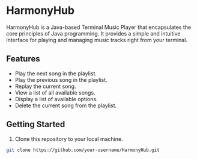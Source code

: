 # HarmonyHub

HarmonyHub is a Java-based Terminal Music Player that encapsulates the core principles of Java programming. It provides a simple and intuitive interface for playing and managing music tracks right from your terminal.

## Features

- Play the next song in the playlist.
- Play the previous song in the playlist.
- Replay the current song.
- View a list of all available songs.
- Display a list of available options.
- Delete the current song from the playlist.

## Getting Started

1. Clone this repository to your local machine.

```sh
git clone https://github.com/your-username/HarmonyHub.git
